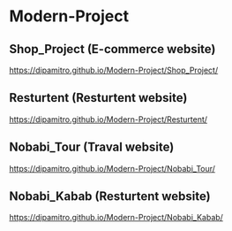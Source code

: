  # Modern-Project 
 ## Shop_Project (E-commerce website)
https://dipamitro.github.io/Modern-Project/Shop_Project/
 ## Resturtent (Resturtent website)
https://dipamitro.github.io/Modern-Project/Resturtent/
 ## Nobabi_Tour (Traval website)
https://dipamitro.github.io/Modern-Project/Nobabi_Tour/
 ## Nobabi_Kabab (Resturtent website)
https://dipamitro.github.io/Modern-Project/Nobabi_Kabab/ 


